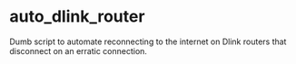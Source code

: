 # auto_dlink_router
Dumb script to automate reconnecting to the internet on Dlink routers that disconnect on an erratic connection.
